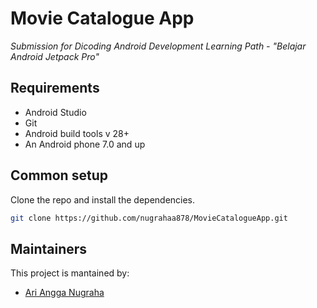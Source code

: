 # Movie Catalogue App

*Submission for Dicoding Android Development Learning Path - "Belajar Android Jetpack Pro"*

## Requirements

* Android Studio
* Git
* Android build tools v 28+
* An Android phone 7.0 and up

## Common setup

Clone the repo and install the dependencies.

```bash
git clone https://github.com/nugrahaa878/MovieCatalogueApp.git
```

## Maintainers
This project is mantained by:
* [Ari Angga Nugraha](http://github.com/nugrahaa878)